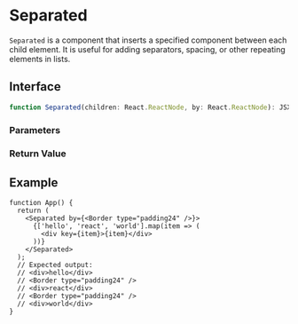 # Separated

`Separated` is a component that inserts a specified component between each child element. It is useful for adding separators, spacing, or other repeating elements in lists.

## Interface

```ts
function Separated(children: React.ReactNode, by: React.ReactNode): JSX.Element;
```

### Parameters

<Interface
  required
  name="children"
  type="React.ReactNode"
  description="The child elements to render. Only valid React elements (<code>React.isValidElement</code>) will be rendered."
/>

<Interface
  required
  name="by"
  type="React.ReactNode"
  description="The component to insert between child elements."
/>

### Return Value

<Interface
  name=""
  type="JSX.Element"
  description="React component that separates children with a specified separator."
/>

## Example

```tsx
function App() {
  return (
    <Separated by={<Border type="padding24" />}>
      {['hello', 'react', 'world'].map(item => (
        <div key={item}>{item}</div>
      ))}
    </Separated>
  );
  // Expected output:
  // <div>hello</div>
  // <Border type="padding24" />
  // <div>react</div>
  // <Border type="padding24" />
  // <div>world</div>
}
```

